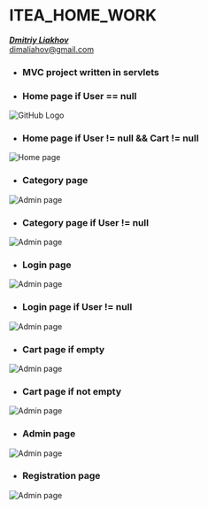 # ITEA_HOME_WORK
[_**Dmitriy Liakhov**_](https://www.linkedin.com/in/dmitiy-liakhov-82388a183/)<br>
[dimaliahov@gmail.com](mailto:dimaliahov@gmail.com)

<ul>
    <li>
        <h3>MVC project written in servlets<br></h3>
    </li>
</ul>

<ul>
    <li>
        <h3>Home page if User == null <br></h3>
    </li>
</ul>

![GitHub Logo](/view/home.png)

<ul>
    <li>
        <h3>Home page if User != null && Cart != null<br></h3>
    </li>
</ul>

![Home page](/view/homeIfUser!=nullAndCart!=null.png)

<ul>
    <li>
        <h3>Category page<br></h3>
    </li>
</ul>

![Admin page](/view/categoty.png)

<ul>
    <li>
        <h3>Category page if User != null<br></h3>
    </li>
</ul>

![Admin page](/view/categotyIfUser!=null.png)

<ul>
    <li>
        <h3>Login page <br></h3>
    </li>
</ul>

![Admin page](/view/login.png)

<ul>
    <li>
        <h3>Login page if User != null<br></h3>
    </li>
</ul>

![Admin page](/view/loginifuser!=null.png)

<ul>
    <li>
        <h3>Cart page if empty <br></h3>
    </li>
</ul>

![Admin page](/view/cartIfEmpty.png)

<ul>
    <li>
        <h3>Cart page if not empty <br></h3>
    </li>
</ul>

![Admin page](/view/cartNotEmpty.png)

<ul>
    <li>
        <h3>Admin page <br></h3>
    </li>
</ul>

![Admin page](/view/admin.png)

<ul>
    <li>
        <h3>Registration page <br></h3>
    </li>
</ul>

![Admin page](/view/registration.png)
